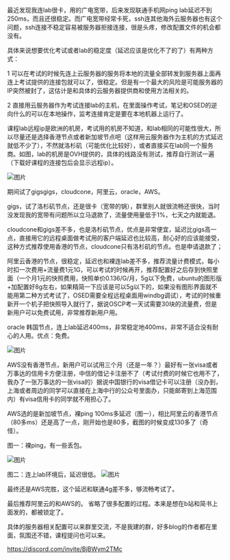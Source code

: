 最近发现我连lab很卡，用的广电宽带，后来发现联通手机网ping lab延迟不到250ms，而且还很稳定。而广电宽带经常卡死，ssh连其他海外云服务器也有这个问题，ssh连接不稳定容易被服务器拒接连接，很是头疼，修改配置文件的机会都没有。

具体来说想要优化考试或者lab的稳定度（延迟应该是优化不了的了）有两种方式：

1 可以在考试的时候先连上云服务器的服务将本地的流量全部转发到服务器上面再连上考试提供的连接包就可以了，很稳定。但是有一个最大的风险是可能服务器的IP突然被封了，这估计是和具体的云服务器提供商和使用方法相关的。

2 直接用云服务器作为考试连接lab的主机，在里面操作考试，笔记和OSED的逆向什么的可以在本地操作，监考连接肯定是要在本地机器上运行了。

课程lab远程ip是欧洲的机房，考试用的机房不知道，和lab相同的可能性很大，所以尽量还是选择香港节点或者新加坡节点吧（这样用云服务器作为主机的方式延迟就低不少了），不然就洛杉矶（可能优化比较好），或者直接买在lab同一个服务商。如图，lab的机房是OVH提供的，具体的线路没有测试，推荐自行测试一遍（下载好课程的连接包后会显示远程ip）。

![图片](https://github.com/tuxsec/-blog/assets/26221848/d4d7f005-7019-4312-8fec-b41552241f07)


期间试了gigsgigs，cloudcone，阿里云，oracle，AWS。

gigs，试了洛杉矶节点，还是很卡（宽带的锅），群里别人就很流畅还很快，当时没发现我的宽带有问题所以立马退款了，流量使用量低于1%，七天之内就能退。

cloudcone和gigs差不多，也是洛杉矶节点，优点是非常便宜，延迟比gigs高一点，直接用它的远程桌面做考试用的客户端延迟也比较高，耐心好的应该能接受，这种方式推荐使用香港的节点，cloudcone只有洛杉矶的节点。也是申请退款了；

阿里云香港的节点，很稳定，延迟也和裸连lab差不多，推荐流量计费模式，每小时扣一次费用+流量费1元1G，可以考试的时候再开，推荐配置好之后存到快照里面（一个月1元的快照费用，快照单价0.136/G/月，5g以下免费，ubuntu的图形版+加配置好8g左右，如果精简一下应该是可以5g以下的，如果没有图形界面就不能用第二种方式考试了，OSED需要全程远程桌面用windbg调试），考试的时候重新开一个机子把快照导入就行了，据说OSCP考一天试需要30块的流量费，但是新用户可以免费试用，非常推荐新用户用。

oracle 韩国节点，连上lab延迟400ms，非常稳定地400ms，非常不适合没有耐心的人用。优点：免费。

![图片](https://github.com/tuxsec/-blog/assets/26221848/f946069e-d6fa-4540-8baa-f5695307b1d5)


AWS没有香港节点，新用户可以试用三个月（还是一年？）最好有一张visa或者万事达的信用卡方便注册，中信的借记卡注册不了（考试付费的时候它也用不了，我办了一张万事达的一张visa的）据说中国银行的visa借记卡可以注册（没办到，上海或者周边的同学可以直接在上海中行的公众号里面办，只能邮寄到上海范围内）有visa信用卡的同学就不用担心了。

AWS选的是新加坡节点，裸ping 100ms多延迟（图一），相比阿里云的香港节点（80多ms）还是高了一点，刚开始也是80多，截图的时候变成130多了（奇怪）。

图一：裸ping，有一些丢包。

![图片](https://github.com/tuxsec/-blog/assets/26221848/831c495c-882e-4308-a800-9421b654bac9)


图二：连上lab环境后，延迟很低。
![图片](https://github.com/tuxsec/-blog/assets/26221848/6e83ffb1-0432-4e67-929a-dbe0699a4d83)


最终还是AWS完胜，这个延迟和联通4g差不多，够流畅考试了。

最后推荐阿里云的和AWS的。
省略了很多配置的过程。本来是想在b站和简书上面发的，都被锁定了。

具体的服务器相关配置可以来群里交流，不是我建的群，好多blog的作者都在里面，氛围还不错，课程提问也可以来。

https://discord.com/invite/BjBWym2TMc
